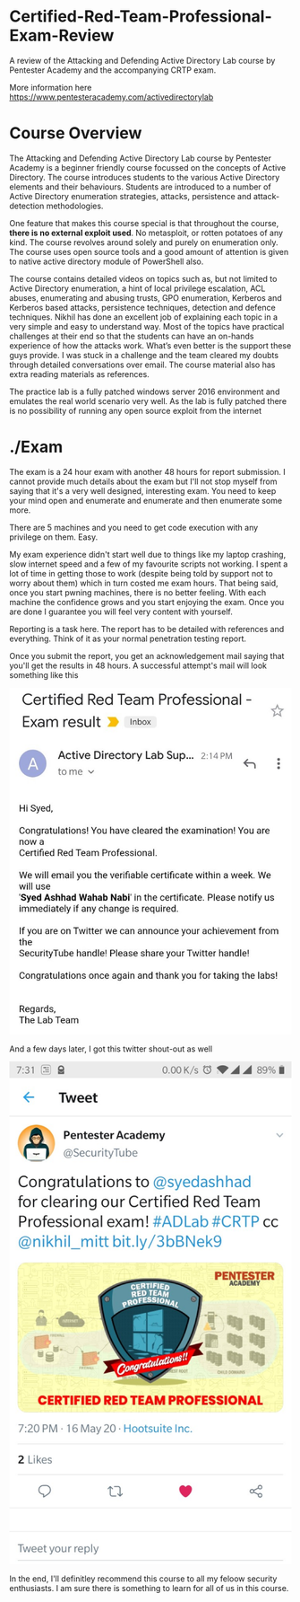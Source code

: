 # Certified-Red-Team-Professional-Exam-Review
A review of the Attacking and Defending Active Directory Lab course by Pentester Academy and the accompanying CRTP exam.

More information here https://www.pentesteracademy.com/activedirectorylab

# Course Overview

The Attacking and Defending Active Directory Lab course by Pentester Academy is a beginner friendly course focussed on the concepts of Active Directory. The course introduces students to the various Active Directory elements and their behaviours. Students are introduced to a number of Active Directory enumeration strategies, attacks, persistence and attack-detection methodologies.

One feature that makes this course special is that throughout the course, <b>there is no external exploit used</b>. No metasploit, or rotten potatoes of any kind. The course revolves around solely and purely on enumeration only. The course uses open source tools and a good amount of attention is given to native active directory module of PowerShell also.

The course contains detailed videos on topics such as, but not limited to Active Directory enumeration, a hint of local privilege escalation, ACL abuses, enumerating and abusing trusts, GPO enumeration, Kerberos and Kerberos based attacks, persistence techniques, detection and defence techniques. Nikhil has done an excellent job of explaining each topic in a very simple and easy to understand way. Most of the topics have practical challenges at their end so that the students can have an on-hands experience of how the attacks work. What’s even better is the support these guys provide. I was stuck in a challenge and the team cleared my doubts through detailed conversations over email. The course material also has extra reading materials as references.

The practice lab is a fully patched windows server 2016 environment and emulates the real world scenario very well. As the lab is fully patched there is no possibility of running any open source exploit from the internet


# ./Exam

The exam is a 24 hour exam with another 48 hours for report submission. I cannot provide much details about the exam but I'll not stop myself from saying that it's a very well designed, interesting exam. You need to keep your mind open and enumerate and enumerate and then enumerate some more.

There are 5 machines and you need to get code execution with any privilege on them. Easy. 

My exam experience didn't start well due to things like my laptop crashing, slow internet speed and a few of my favourite scripts not working. I spent a lot of time in getting those to work (despite being told by support not to worry about them) which in turn costed me exam hours. That being said, once you start pwning machines, there is no better feeling. With each machine the confidence grows and you start enjoying the exam. Once you are done I guarantee you will feel very content with yourself. 

Reporting is a task here. The report has to be detailed with references and everything. Think of it as your normal penetration testing report.

Once you submit the report, you get an acknowledgement mail saying that you'll get the results in 48 hours. A successful attempt's mail will look something like this

![result email](https://github.com/ashhad/Certified-Red-Team-Professional-Exam-Review/blob/master/CRTP_email.jpg)

And a few days later, I got this twitter shout-out as well

![twitter shoutout](https://github.com/ashhad/Certified-Red-Team-Professional-Exam-Review/blob/master/CRTP_twitter.jpg)


In the end, I'll definitley recommend this course to all my feloow security enthusiasts. I am sure there is something to learn for all of us in this course.
